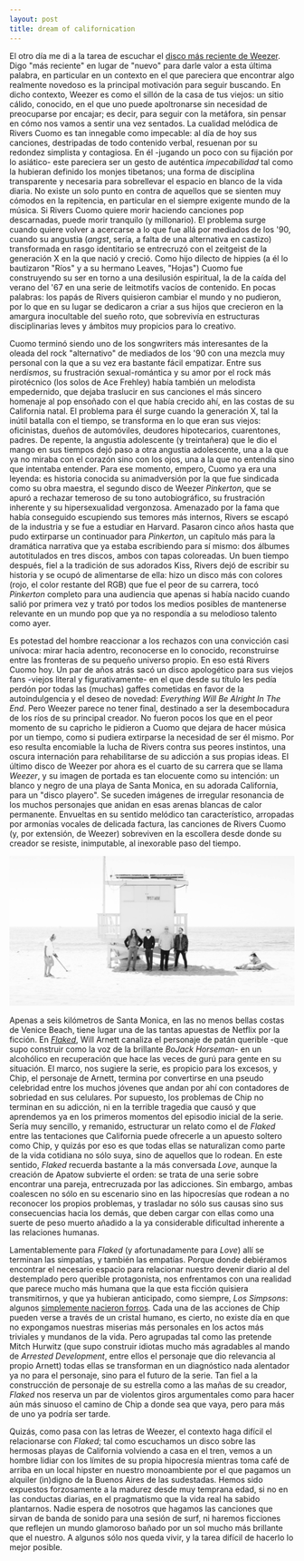 ```yaml
---
layout: post
title: dream of californication
---
```


El otro día me di a la tarea de escuchar el [disco más reciente de Weezer](http://deezer.com/album/12737712). Digo "más reciente" en lugar de "nuevo" para darle valor a esta última palabra, en particular en un contexto en el que pareciera que encontrar algo realmente novedoso es la principal motivación para seguir buscando. En dicho contexto, Weezer es como el sillón de la casa de tus viejos: un sitio cálido, conocido, en el que uno puede apoltronarse sin necesidad de preocuparse por encajar; es decir, para seguir con la metáfora, sin pensar en cómo nos vamos a sentir una vez sentados. La cualidad melódica de Rivers Cuomo es tan innegable como impecable: al día de hoy sus canciones, destripadas de todo contenido verbal, resuenan por su redondez simplista y contagiosa. En él -jugando un poco con su fijación por lo asiático- este pareciera ser un gesto de auténtica *impecabilidad* tal como la hubieran definido los monjes tibetanos; una forma de disciplina transparente y necesaria para sobrellevar el espacio en blanco de la vida diaria. No existe un solo punto en contra de aquellos que se sienten muy cómodos en la repitencia, en particular en el siempre exigente mundo de la música. Si Rivers Cuomo quiere morir haciendo canciones pop descarnadas, puede morir tranquilo (y millonario). El problema surge cuando quiere volver a acercarse a lo que fue allá por mediados de los '90, cuando su angustia (*angst*, sería, a falta de una alternativa en castizo) transformada en rasgo identitario se entrecruzó con el zeitgeist de la generación X en la que nació y creció. Como hijo dilecto de hippies (a él lo bautizaron "Ríos" y a su hermano Leaves, "Hojas") Cuomo fue construyendo su ser en torno a una desilusión espiritual, la de la caída del verano del '67 en una serie de leitmotifs vacíos de contenido. En pocas palabras: los papás de Rivers quisieron cambiar el mundo y no pudieron, por lo que en su lugar se dedicaron a criar a sus hijos que crecieron en la amargura inocultable del sueño roto, que sobrevivía en estructuras disciplinarias leves y ámbitos muy propicios para lo creativo.

Cuomo terminó siendo uno de los songwriters más interesantes de la oleada del rock "alternativo" de mediados de los '90 con una mezcla muy personal con la que a su vez era bastante fácil empatizar. Entre sus nerd*ismos*, su frustración sexual-romántica y su amor por el rock más pirotécnico (los solos de Ace Frehley) había también un melodista empedernido, que dejaba traslucir en sus canciones el más sincero homenaje al pop ensoñado con el que había crecido ahí, en las costas de su California natal. El problema para él surge cuando la generación X, tal la inútil batalla con el tiempo, se transforma en lo que eran sus viejos: oficinistas, dueños de automóviles, deudores hipotecarios, cuarentones, padres. De repente, la angustia adolescente (y treintañera) que le dio el mango en sus tiempos dejó paso a otra angustia adolescente, una a la que ya no miraba con el corazón sino con los ojos, una a la que no entendía sino que intentaba entender. Para ese momento, empero, Cuomo ya era una leyenda: es historia conocida su animadversión por la que fue sindicada como su obra maestra, el segundo disco de Weezer *Pinkerton*, que se apuró a rechazar temeroso de su tono autobiográfico, su frustración inherente y su hipersexualidad vergonzosa. Amenazado por la fama que había conseguido escupiendo sus temores más internos, Rivers se escapó de la industria y se fue a estudiar en Harvard. Pasaron cinco años hasta que pudo extirparse un continuador para *Pinkerton*, un capítulo más para la dramática narrativa que ya estaba escribiendo para sí mismo: dos álbumes autotitulados en tres discos, ambos con tapas coloreadas. Un buen tiempo después, fiel a la tradición de sus adorados Kiss, Rivers dejó de escribir su historia y se ocupó de alimentarse de ella: hizo un disco más con colores (rojo, el color restante del RGB) que fue el peor de su carrera, tocó *Pinkerton* completo para una audiencia que apenas si había nacido cuando salió por primera vez y trató por todos los medios posibles de mantenerse relevante en un mundo pop que ya no respondía a su melodioso talento como ayer.

Es potestad del hombre reaccionar a los rechazos con una convicción casi unívoca: mirar hacia adentro, reconocerse en lo conocido, reconstruirse entre las fronteras de su pequeño universo propio. En eso está Rivers Cuomo hoy. Un par de años atrás sacó un disco apologético para sus viejos fans -viejos literal y figurativamente- en el que desde su título les pedía perdón por todas las (muchas) gaffes cometidas en favor de la autoindulgencia y el deseo de novedad: *Everything Will Be Alright In The End*. Pero Weezer parece no tener final, destinado a ser la desembocadura de los ríos de su principal creador. No fueron pocos los que en el peor momento de su capricho le pidieron a Cuomo que dejara de hacer música por un tiempo, como si pudiera extirparse la necesidad de ser él mismo. Por eso resulta encomiable la lucha de Rivers contra sus peores instintos, una oscura internación para rehabilitarse de su adicción a sus propias ideas. El último disco de Weezer por ahora es el cuarto de su carrera que se llama *Weezer*, y su imagen de portada es tan elocuente como su intención: un blanco y negro de una playa de Santa Monica, en su adorada California, para un "disco playero". Se suceden imágenes de irregular resonancia de los muchos personajes que anidan en esas arenas blancas de calor permanente. Envueltas en su sentido melódico tan característico, arropadas por armonías vocales de delicada factura, las canciones de Rivers Cuomo (y, por extensión, de Weezer) sobreviven en la escollera desde donde su creador se resiste, inimputable, al inexorable paso del tiempo.

![=w=](https://raw.githubusercontent.com/irigoin/irigoin.github.io/master/images/%3Dw%3D.jpg)

Apenas a seis kilómetros de Santa Monica, en las no menos bellas costas de Venice Beach, tiene lugar una de las tantas apuestas de Netflix por la ficción. En [*Flaked*](https://netflix.com/title/80046249), Will Arnett canaliza el personaje de patán querible -que supo construir como la voz de la brillante *BoJack Horseman*- en un alcohólico en recuperación que hace las veces de gurú para gente en su situación. El marco, nos sugiere la serie, es propicio para los excesos, y Chip, el personaje de Arnett, termina por convertirse en una pseudo celebridad entre los muchos jóvenes que andan por ahí con contadores de sobriedad en sus celulares. Por supuesto, los problemas de Chip no terminan en su adicción, ni en la terrible tragedia que causó y que aprendemos ya en los primeros momentos del episodio inicial de la serie. Sería muy sencillo, y remanido, estructurar un relato como el de *Flaked* entre las tentaciones que California puede ofrecerle a un apuesto soltero como Chip, y quizás por eso es que todas ellas se naturalizan como parte de la vida cotidiana no sólo suya, sino de aquellos que lo rodean. En este sentido, *Flaked* recuerda bastante a la más conversada *Love*, aunque la creación de Apatow subvierte el orden: se trata de una serie sobre encontrar una pareja, entrecruzada por las adicciones. Sin embargo, ambas coalescen no sólo en su escenario sino en las hipocresías que rodean a no reconocer los propios problemas, y trasladar no sólo sus causas sino sus consecuencias hacia los demás, que deben cargar con ellas como una suerte de peso muerto añadido a la ya considerable dificultad inherente a las relaciones humanas.

Lamentablemente para *Flaked* (y afortunadamente para *Love*) allí se terminan las simpatías, y también las empatías. Porque donde debiéramos encontrar el necesario espacio para relacionar nuestro devenir diario al del destemplado pero querible protagonista, nos enfrentamos con una realidad que parece mucho más humana que la que esta ficción quisiera transmitirnos, y que ya hubieran anticipado, como siempre, *Los Simpsons*: algunos [simplemente nacieron forros](https://frinkiac.com/meme/S05E17/1308189.jpg?b64lines=IEJVVCwgTElLRSBQRU9QTEUsIFNPTUUgT0YKIFRIRU0gQVJFIEpVU1QgSkVSS1Mu). Cada una de las acciones de Chip pueden verse a través de un cristal humano, es cierto, no existe día en que no expongamos nuestras miserias más personales en los actos más triviales y mundanos de la vida. Pero agrupadas tal como las pretende Mitch Hurwitz (que supo construir idiotas mucho más agradables al mando de *Arrested Development*, entre ellos el personaje que dio relevancia al propio Arnett) todas ellas se transforman en un diagnóstico nada alentador ya no para el personaje, sino para el futuro de la serie. Tan fiel a la construcción de personaje de su estrella como a las mañas de su creador, *Flaked* nos reserva un par de violentos giros argumentales como para hacer aún más sinuoso el camino de Chip a donde sea que vaya, pero para más de uno ya podría ser tarde.

Quizás, como pasa con las letras de Weezer, el contexto haga difícil el relacionarse con *Flaked*; tal como escuchamos un disco sobre las hermosas playas de California volviendo a casa en el tren, vemos a un hombre lidiar con los límites de su propia hipocresía mientras toma café de arriba en un local hipster en nuestro monoambiente por el que pagamos un alquiler (in)digno de la Buenos Aires de las sudestadas. Hemos sido expuestos forzosamente a la madurez desde muy temprana edad, si no en las conductas diarias, en el pragmatismo que la vida real ha sabido plantarnos. Nadie espera de nosotros que hagamos las canciones que sirvan de banda de sonido para una sesión de surf, ni haremos ficciones que reflejen un mundo glamoroso bañado por un sol mucho más brillante que el nuestro. A algunos sólo nos queda vivir, y la tarea difícil de hacerlo lo mejor posible.
